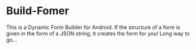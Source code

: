 # Build-Fomer
This is a Dynamic Form Builder for Android. If the structure of a form is given in the form of a JSON string, it creates the form for you! Long way to go...
